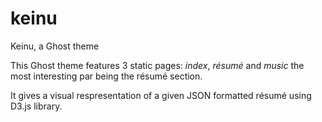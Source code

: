 keinu
=====	

Keinu, a Ghost theme

This Ghost theme features 3 static pages:
 *index*, *résumé* and *music*
the most interesting par being the résumé section.

It gives a visual respresentation of a given JSON formatted résumé using D3.js library.